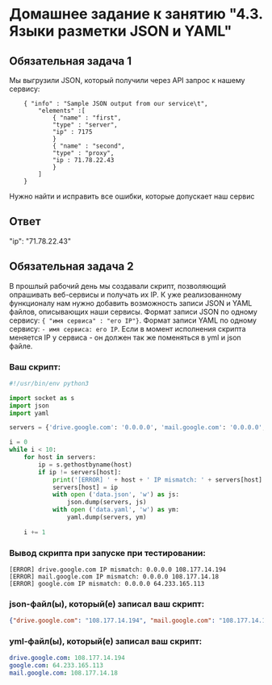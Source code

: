 # Домашнее задание к занятию "4.3. Языки разметки JSON и YAML"


## Обязательная задача 1
Мы выгрузили JSON, который получили через API запрос к нашему сервису:
```
    { "info" : "Sample JSON output from our service\t",
        "elements" :[
            { "name" : "first",
            "type" : "server",
            "ip" : 7175 
            }
            { "name" : "second",
            "type" : "proxy",
            "ip : 71.78.22.43
            }
        ]
    }
```
  Нужно найти и исправить все ошибки, которые допускает наш сервис

  ## Ответ

  "ip": "71.78.22.43"

## Обязательная задача 2
В прошлый рабочий день мы создавали скрипт, позволяющий опрашивать веб-сервисы и получать их IP. К уже реализованному функционалу нам нужно добавить возможность записи JSON и YAML файлов, описывающих наши сервисы. Формат записи JSON по одному сервису: `{ "имя сервиса" : "его IP"}`. Формат записи YAML по одному сервису: `- имя сервиса: его IP`. Если в момент исполнения скрипта меняется IP у сервиса - он должен так же поменяться в yml и json файле.

### Ваш скрипт:
```python
#!/usr/bin/env python3

import socket as s
import json
import yaml

servers = {'drive.google.com': '0.0.0.0', 'mail.google.com': '0.0.0.0', 'google.com': '0.0.0.0'}

i = 0
while i < 10:
    for host in servers:
        ip = s.gethostbyname(host)
        if ip != servers[host]:
            print('[ERROR] ' + host + ' IP mismatch: ' + servers[host] + ' ' + ip)
            servers[host] = ip
            with open ('data.json', 'w') as js:
                json.dump(servers, js)
            with open ('data.yaml', 'w') as ym:
                yaml.dump(servers, ym)
            
    i += 1
```

### Вывод скрипта при запуске при тестировании:
```
[ERROR] drive.google.com IP mismatch: 0.0.0.0 108.177.14.194
[ERROR] mail.google.com IP mismatch: 0.0.0.0 108.177.14.18
[ERROR] google.com IP mismatch: 0.0.0.0 64.233.165.113
```

### json-файл(ы), который(е) записал ваш скрипт:
```json
{"drive.google.com": "108.177.14.194", "mail.google.com": "108.177.14.18", "google.com": "64.233.165.113"}
```

### yml-файл(ы), который(е) записал ваш скрипт:
```yaml
drive.google.com: 108.177.14.194
google.com: 64.233.165.113
mail.google.com: 108.177.14.18

```

